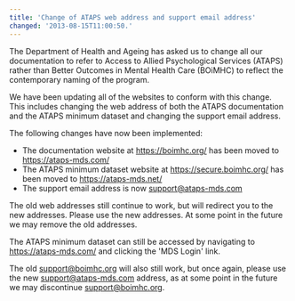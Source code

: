 ```yaml
---
title: 'Change of ATAPS web address and support email address'
changed: '2013-08-15T11:00:50.'
---
```


<p>The Department of Health and Ageing has asked us to change all our documentation to refer to Access to Allied Psychological Services (ATAPS) rather than Better Outcomes in Mental Health Care (BOiMHC) to reflect the contemporary naming of the program.</p>
<p>We have been updating all of the websites to conform with this change. This includes changing the web address of both the ATAPS documentation and the ATAPS minimum dataset and changing the support email address.</p>
<p>The following changes have now been implemented:</p>
<ul>
<li>The documentation website at <a href="https://boimhc.org/">https://boimhc.org/</a> has been moved to <a href="../../../index.html">https://ataps-mds.com/</a></li>
<li>The ATAPS minimum dataset website at <a href="https://secure.boimhc.org/">https://secure.boimhc.org/</a> has been moved to <a href="https://ataps-mds.net/">https://ataps-mds.net/</a></li>
<li>The support email address is now <a href="mailto:support@ataps-mds.com">support@ataps-mds.com</a></li>
</ul>
<p>The old web addresses still continue to work, but will redirect you to the new addresses. Please use the new addresses. At some point in the future we may remove the old addresses.</p>
<p>The ATAPS minimum dataset can still be accessed by navigating to <a href="../../../index.html">https://ataps-mds.com/</a> and clicking the 'MDS Login' link.</p>
<p>The old <a href="mailto:support@boimhc.org">support@boimhc.org</a> will also still work, but once again, please use the new <a href="mailto:support@ataps-mds.com">support@ataps-mds.com</a> address, as at some point in the future we may discontinue <a href="mailto:support@boimhc.org">support@boimhc.org</a>.</p>    
